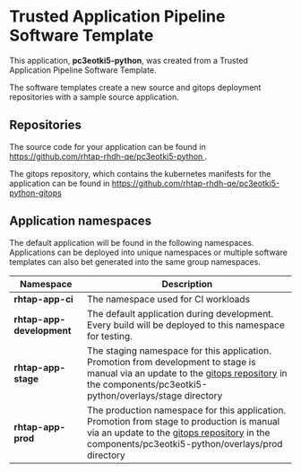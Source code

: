 # Trusted Application Pipeline Software Template

This application, **pc3eotki5-python**, was created from a Trusted Application Pipeline Software Template.

The software templates create a new source and gitops deployment repositories with a sample source application. 

## Repositories

The source code for your application can be found in [https://github.com/rhtap-rhdh-qe/pc3eotki5-python ](https://github.com/rhtap-rhdh-qe/pc3eotki5-python ).
 
The gitops repository, which contains the kubernetes manifests for the application can be found in 
[https://github.com/rhtap-rhdh-qe/pc3eotki5-python-gitops ](https://github.com/rhtap-rhdh-qe/pc3eotki5-python-gitops ) 

## Application namespaces 

The default application will be found in the following namespaces. Applications can be deployed into unique namespaces or multiple software templates can also bet generated into the same group namespaces.  

|  Namespace   |  Description   |  
| -------- | -------- |
| **rhtap-app-ci** | The namespace used for CI workloads |
| **rhtap-app-development** | The default application during development. Every build will be deployed to this namespace for testing. |
| **rhtap-app-stage** | The staging namespace for this application. Promotion from development to stage is manual via an update to the [gitops repository](https://github.com/rhtap-rhdh-qe/pc3eotki5-python-gitops ) in the components/pc3eotki5-python/overlays/stage directory |
| **rhtap-app-prod** | The production namespace for this application. Promotion from stage to production is manual via an update to the [gitops repository](https://github.com/rhtap-rhdh-qe/pc3eotki5-python-gitops ) in the components/pc3eotki5-python/overlays/prod directory |